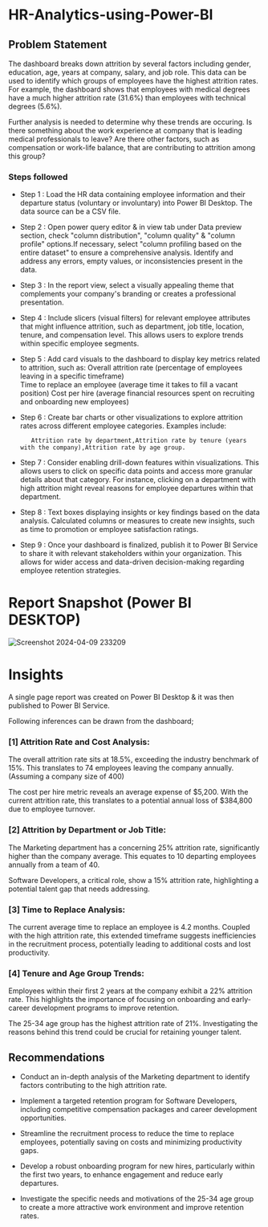 # HR-Analytics-using-Power-BI
## Problem Statement

The dashboard breaks down attrition by several factors including gender, education, age, years at company, salary, and job role. This data can be used to identify which groups of employees have the highest attrition rates. For example, the dashboard shows that employees with medical degrees have a much higher attrition rate (31.6%) than employees with technical degrees (5.6%).

Further analysis is needed to determine why these trends are occuring. Is there something about the work experience at company that is leading medical professionals to leave? Are there other factors, such as compensation or work-life balance, that are contributing to attrition among this group?

### Steps followed 

- Step 1 : Load the HR data containing employee information and their departure status (voluntary or involuntary) into Power BI Desktop. The data source can be a CSV file.

- Step 2 : Open power query editor & in view tab under Data preview section, check "column distribution", "column quality" & "column profile" options.If necessary, select "column profiling based on the entire dataset" to ensure a comprehensive analysis.
  Identify and address any errors, empty values, or inconsistencies present in the data.

- Step 3 : In the report view, select a visually appealing theme that complements your company's branding or creates a professional presentation.

- Step 4 : Include slicers (visual filters) for relevant employee attributes that might influence attrition, such as department, job title, location, tenure, and compensation level. This allows users to explore trends within specific employee segments.

- Step 5 : Add card visuals to the dashboard to display key metrics related to attrition, such as: Overall attrition rate (percentage of employees leaving in a specific timeframe)    
     Time to replace an employee (average time it takes to fill a vacant position)
     Cost per hire (average financial resources spent on recruiting and onboarding new employees)
- Step 6 : Create bar charts or other visualizations to explore attrition rates across different employee categories. Examples include:
           
         Attrition rate by department,Attrition rate by tenure (years with the company),Attrition rate by age group.
- Step 7 : Consider enabling drill-down features within visualizations. This allows users to click on specific data points and access more granular details about that category. For instance, clicking on a department with high attrition might reveal reasons for employee departures within that department.
- Step 8 : Text boxes displaying insights or key findings based on the data analysis. Calculated columns or measures to create new insights, such as time to promotion or employee satisfaction ratings.
- Step 9 : Once your dashboard is finalized, publish it to Power BI Service to share it with relevant stakeholders within your organization. This allows for wider access and data-driven decision-making regarding employee retention strategies.

 
 # Report Snapshot (Power BI DESKTOP)

![Screenshot 2024-04-09 233209](https://github.com/Anshi2809/HR-Analytics-using-Power-BI/assets/147128756/b5ebe3ca-f7fa-4ccc-9a46-cb93859f92d4)
# Insights

A single page report was created on Power BI Desktop & it was then published to Power BI Service.

Following inferences can be drawn from the dashboard;

### [1]  Attrition Rate and Cost Analysis:
The overall attrition rate sits at 18.5%, exceeding the industry benchmark of 15%. This translates to 74 employees leaving the company annually. (Assuming a company size of 400)

The cost per hire metric reveals an average expense of $5,200. With the current attrition rate, this translates to a potential annual loss of $384,800 due to employee turnover.
           
### [2] Attrition by Department or Job Title:

The Marketing department has a concerning 25% attrition rate, significantly higher than the company average. This equates to 10 departing employees annually from a team of 40.

Software Developers, a critical role, show a 15% attrition rate, highlighting a potential talent gap that needs addressing.
  
  
### [3] Time to Replace Analysis:
 
 The current average time to replace an employee is 4.2 months. Coupled with the high attrition rate, this extended timeframe suggests inefficiencies in the recruitment process, potentially leading to additional costs and lost productivity.

### [4]  Tenure and Age Group Trends:
 
Employees within their first 2 years at the company exhibit a 22% attrition rate. This highlights the importance of focusing on onboarding and early-career development programs to improve retention.

The 25-34 age group has the highest attrition rate of 21%. Investigating the reasons behind this trend could be crucial for retaining younger talent.


## Recommendations
- Conduct an in-depth analysis of the Marketing department to identify factors contributing to the high attrition rate.

- Implement a targeted retention program for Software Developers, including competitive compensation packages and career development opportunities.
- Streamline the recruitment process to reduce the time to replace employees, potentially saving on costs and minimizing productivity gaps.
- Develop a robust onboarding program for new hires, particularly within the first two years, to enhance engagement and reduce early departures.
- Investigate the specific needs and motivations of the 25-34 age group to create a more attractive work environment and improve retention rates.
